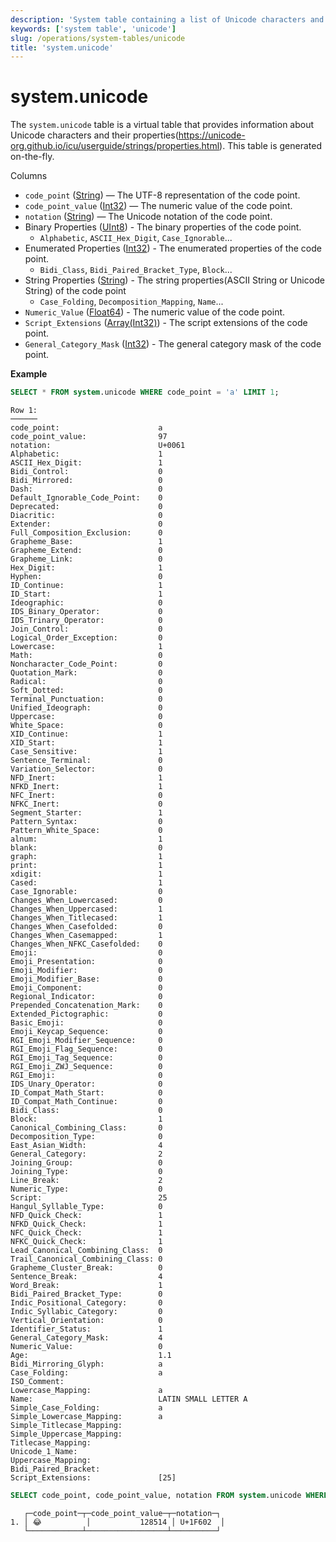 ```yaml
---
description: 'System table containing a list of Unicode characters and their properties.'
keywords: ['system table', 'unicode']
slug: /operations/system-tables/unicode
title: 'system.unicode'
---
```

# system.unicode

The `system.unicode` table is a virtual table that provides information about Unicode characters and their properties(https://unicode-org.github.io/icu/userguide/strings/properties.html). This table is generated on-the-fly.

Columns

- `code_point` ([String](../../sql-reference/data-types/string.md)) — The UTF-8 representation of the code point.
- `code_point_value` ([Int32](../../sql-reference/data-types/int-uint.md)) — The numeric value of the code point.
- `notation` ([String](../../sql-reference/data-types/string.md)) — The Unicode notation of the code point.
- Binary Properties ([UInt8](../../sql-reference/data-types/int-uint.md)) - The binary properties of the code point.
    - `Alphabetic`, `ASCII_Hex_Digit`, `Case_Ignorable`...
- Enumerated Properties ([Int32](../../sql-reference/data-types/int-uint.md)) - The enumerated properties of the code point.
    - `Bidi_Class`, `Bidi_Paired_Bracket_Type`, `Block`...
- String Properties ([String](../../sql-reference/data-types/string.md)) - The string properties(ASCII String or Unicode String) of the code point
    - `Case_Folding`, `Decomposition_Mapping`, `Name`...
- `Numeric_Value` ([Float64](../../sql-reference/data-types/float.md)) - The numeric value of the code point.
- `Script_Extensions` ([Array(Int32)](../../sql-reference/data-types/array.md)) - The script extensions of the code point.
- `General_Category_Mask` ([Int32](../../sql-reference/data-types/int-uint.md)) - The general category mask of the code point.


**Example**
```sql
SELECT * FROM system.unicode WHERE code_point = 'a' LIMIT 1;
```

```text
Row 1:
──────
code_point:                      a
code_point_value:                97
notation:                        U+0061
Alphabetic:                      1
ASCII_Hex_Digit:                 1
Bidi_Control:                    0
Bidi_Mirrored:                   0
Dash:                            0
Default_Ignorable_Code_Point:    0
Deprecated:                      0
Diacritic:                       0
Extender:                        0
Full_Composition_Exclusion:      0
Grapheme_Base:                   1
Grapheme_Extend:                 0
Grapheme_Link:                   0
Hex_Digit:                       1
Hyphen:                          0
ID_Continue:                     1
ID_Start:                        1
Ideographic:                     0
IDS_Binary_Operator:             0
IDS_Trinary_Operator:            0
Join_Control:                    0
Logical_Order_Exception:         0
Lowercase:                       1
Math:                            0
Noncharacter_Code_Point:         0
Quotation_Mark:                  0
Radical:                         0
Soft_Dotted:                     0
Terminal_Punctuation:            0
Unified_Ideograph:               0
Uppercase:                       0
White_Space:                     0
XID_Continue:                    1
XID_Start:                       1
Case_Sensitive:                  1
Sentence_Terminal:               0
Variation_Selector:              0
NFD_Inert:                       1
NFKD_Inert:                      1
NFC_Inert:                       0
NFKC_Inert:                      0
Segment_Starter:                 1
Pattern_Syntax:                  0
Pattern_White_Space:             0
alnum:                           1
blank:                           0
graph:                           1
print:                           1
xdigit:                          1
Cased:                           1
Case_Ignorable:                  0
Changes_When_Lowercased:         0
Changes_When_Uppercased:         1
Changes_When_Titlecased:         1
Changes_When_Casefolded:         0
Changes_When_Casemapped:         1
Changes_When_NFKC_Casefolded:    0
Emoji:                           0
Emoji_Presentation:              0
Emoji_Modifier:                  0
Emoji_Modifier_Base:             0
Emoji_Component:                 0
Regional_Indicator:              0
Prepended_Concatenation_Mark:    0
Extended_Pictographic:           0
Basic_Emoji:                     0
Emoji_Keycap_Sequence:           0
RGI_Emoji_Modifier_Sequence:     0
RGI_Emoji_Flag_Sequence:         0
RGI_Emoji_Tag_Sequence:          0
RGI_Emoji_ZWJ_Sequence:          0
RGI_Emoji:                       0
IDS_Unary_Operator:              0
ID_Compat_Math_Start:            0
ID_Compat_Math_Continue:         0
Bidi_Class:                      0
Block:                           1
Canonical_Combining_Class:       0
Decomposition_Type:              0
East_Asian_Width:                4
General_Category:                2
Joining_Group:                   0
Joining_Type:                    0
Line_Break:                      2
Numeric_Type:                    0
Script:                          25
Hangul_Syllable_Type:            0
NFD_Quick_Check:                 1
NFKD_Quick_Check:                1
NFC_Quick_Check:                 1
NFKC_Quick_Check:                1
Lead_Canonical_Combining_Class:  0
Trail_Canonical_Combining_Class: 0
Grapheme_Cluster_Break:          0
Sentence_Break:                  4
Word_Break:                      1
Bidi_Paired_Bracket_Type:        0
Indic_Positional_Category:       0
Indic_Syllabic_Category:         0
Vertical_Orientation:            0
Identifier_Status:               1
General_Category_Mask:           4
Numeric_Value:                   0
Age:                             1.1
Bidi_Mirroring_Glyph:            a
Case_Folding:                    a
ISO_Comment:                     
Lowercase_Mapping:               a
Name:                            LATIN SMALL LETTER A
Simple_Case_Folding:             a
Simple_Lowercase_Mapping:        a
Simple_Titlecase_Mapping:        
Simple_Uppercase_Mapping:        
Titlecase_Mapping:               
Unicode_1_Name:                  
Uppercase_Mapping:               
Bidi_Paired_Bracket:             
Script_Extensions:               [25]

```

```sql
SELECT code_point, code_point_value, notation FROM system.unicode WHERE code_point = '😂';
```
```text
   ┌─code_point─┬─code_point_value─┬─notation─┐
1. │ 😂          │           128514 │ U+1F602  │
   └────────────┴──────────────────┴──────────┘
```
